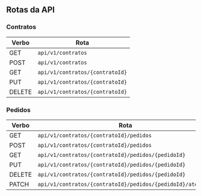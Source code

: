## Rotas da API

### Contratos

| **Verbo**     | **Rota**                        |
|---------------|---------------------------------|
| GET           | `api/v1/contratos`              |
| POST          | `api/v1/contratos`              |
| GET           | `api/v1/contratos/{contratoId}` |
| PUT           | `api/v1/contratos/{contratoId}` |
| DELETE        | `api/v1/contratos/{contratoId}` |

### Pedidos

| **Verbo**     | **Rota**                                                    |
|---------------|-------------------------------------------------------------|
| GET           | `api/v1/contratos/{contratoId}/pedidos`                     |
| POST          | `api/v1/contratos/{contratoId}/pedidos`                     |
| GET           | `api/v1/contratos/{contratoId}/pedidos/{pedidoId}`          |
| PUT           | `api/v1/contratos/{contratoId}/pedidos/{pedidoId}`          |
| DELETE        | `api/v1/contratos/{contratoId}/pedidos/{pedidoId}`          |
| PATCH         | `api/v1/contratos/{contratoId}/pedidos/{pedidoId}/atendido` |